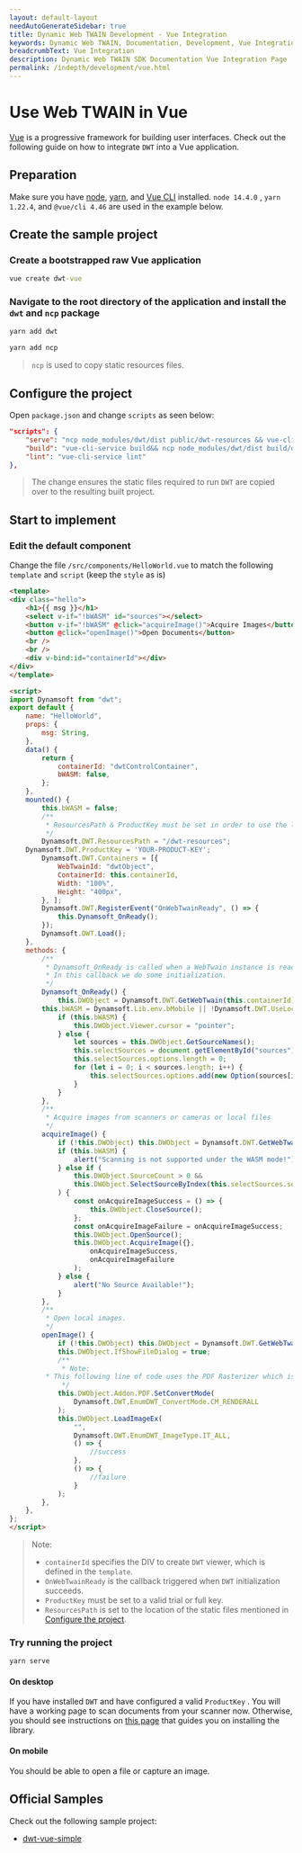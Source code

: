 ```yaml
---
layout: default-layout
needAutoGenerateSidebar: true
title: Dynamic Web TWAIN Development - Vue Integration
keywords: Dynamic Web TWAIN, Documentation, Development, Vue Integration
breadcrumbText: Vue Integration
description: Dynamic Web TWAIN SDK Documentation Vue Integration Page
permalink: /indepth/development/vue.html
---
```


# Use Web TWAIN in Vue

[Vue](https://vuejs.org/) is a progressive framework for building user interfaces. Check out the following guide on how to integrate `DWT` into a Vue application.

## Preparation

Make sure you have [node](https://nodejs.org/), [yarn](https://yarnpkg.com/cli/install), and [Vue CLI](https://cli.vuejs.org/) installed. `node 14.4.0` , `yarn 1.22.4`, and `@vue/cli 4.46` are used in the example below.

## Create the sample project

### Create a bootstrapped raw Vue application

``` cmd
vue create dwt-vue
```

### Navigate to the root directory of the application and install the `dwt` and `ncp` package

``` cmd
yarn add dwt
```

``` cmd
yarn add ncp
```

> `ncp` is used to copy static resources files.

## Configure the project

Open `package.json` and change `scripts` as seen below:

``` json
"scripts": {
    "serve": "ncp node_modules/dwt/dist public/dwt-resources && vue-cli-service serve",
    "build": "vue-cli-service build&& ncp node_modules/dwt/dist build/dwt-resources",
    "lint": "vue-cli-service lint"
},
```

> The change ensures the static files required to run `DWT` are copied over to the resulting built project.

## Start to implement

### Edit the default component

Change the file `/src/components/HelloWorld.vue` to match the following `template` and `script` (keep the `style` as is)

``` html
<template>
<div class="hello">
    <h1>{{ msg }}</h1>
    <select v-if="!bWASM" id="sources"></select>
    <button v-if="!bWASM" @click="acquireImage()">Acquire Images</button>
    <button @click="openImage()">Open Documents</button>
    <br />
    <br />
    <div v-bind:id="containerId"></div>
</div>
</template>

<script>
import Dynamsoft from "dwt";
export default {
    name: "HelloWorld",
    props: {
        msg: String,
    },
    data() {
        return {
            containerId: "dwtControlContainer",
            bWASM: false,
        };
    },
    mounted() {
        this.bWASM = false;
        /**
         * ResourcesPath & ProductKey must be set in order to use the library!
         */
        Dynamsoft.DWT.ResourcesPath = "/dwt-resources";
	Dynamsoft.DWT.ProductKey = 'YOUR-PRODUCT-KEY';
        Dynamsoft.DWT.Containers = [{
            WebTwainId: "dwtObject",
            ContainerId: this.containerId,
            Width: "100%",
            Height: "400px",
        }, ];
        Dynamsoft.DWT.RegisterEvent("OnWebTwainReady", () => {
            this.Dynamsoft_OnReady();
        });
        Dynamsoft.DWT.Load();
    },
    methods: {
        /**
         * Dynamsoft_OnReady is called when a WebTwain instance is ready to use.
         * In this callback we do some initialization.
         */
        Dynamsoft_OnReady() {
            this.DWObject = Dynamsoft.DWT.GetWebTwain(this.containerId);
	    this.bWASM = Dynamsoft.Lib.env.bMobile || !Dynamsoft.DWT.UseLocalService;
            if (this.bWASM) {
                this.DWObject.Viewer.cursor = "pointer";
            } else {
                let sources = this.DWObject.GetSourceNames();
                this.selectSources = document.getElementById("sources");
                this.selectSources.options.length = 0;
                for (let i = 0; i < sources.length; i++) {
                    this.selectSources.options.add(new Option(sources[i], i.toString()));
                }
            }
        },
        /**
         * Acquire images from scanners or cameras or local files
         */
        acquireImage() {
            if (!this.DWObject) this.DWObject = Dynamsoft.DWT.GetWebTwain();
            if (this.bWASM) {
                alert("Scanning is not supported under the WASM mode!");
            } else if (
                this.DWObject.SourceCount > 0 &&
                this.DWObject.SelectSourceByIndex(this.selectSources.selectedIndex)
            ) {
                const onAcquireImageSuccess = () => {
                    this.DWObject.CloseSource();
                };
                const onAcquireImageFailure = onAcquireImageSuccess;
                this.DWObject.OpenSource();
                this.DWObject.AcquireImage({},
                    onAcquireImageSuccess,
                    onAcquireImageFailure
                );
            } else {
                alert("No Source Available!");
            }
        },
        /**
         * Open local images.
         */
        openImage() {
            if (!this.DWObject) this.DWObject = Dynamsoft.DWT.GetWebTwain();
            this.DWObject.IfShowFileDialog = true;
            /**
             * Note:
	     * This following line of code uses the PDF Rasterizer which is an extra add-on that is licensed seperately
             */
            this.DWObject.Addon.PDF.SetConvertMode(
                Dynamsoft.DWT.EnumDWT_ConvertMode.CM_RENDERALL
            );
            this.DWObject.LoadImageEx(
                "",
                Dynamsoft.DWT.EnumDWT_ImageType.IT_ALL,
                () => {
                    //success
                },
                () => {
                    //failure
                }
            );
        },
    },
};
</script>
```

> Note:
> * `containerId` specifies the DIV to create `DWT` viewer, which is defined in the `template`.
> * `OnWebTwainReady` is the callback triggered when `DWT` initialization succeeds.
> * `ProductKey` must be set to a valid trial or full key.
> * `ResourcesPath` is set to the location of the static files mentioned in [Configure the project](#configure-the-project).

### Try running the project

``` cmd
yarn serve
```

#### On desktop

If you have installed `DWT` and have configured a valid `ProductKey` . You will have a working page to scan documents from your scanner now. Otherwise, you should see instructions on [this page]({{site.indepth}}features/initialize.html#installation-of-the-dynamsoft-service) that guides you on installing the library.

#### On mobile

You should be able to open a file or capture an image.

## Official Samples

Check out the following sample project:

* [dwt-vue-simple](https://github.com/dynamsoft-dwt/dwt-vue-simple)

<!--* [dwt-vue-advanced](https://github.com/dynamsoft-dwt/dwt-vue-advanced)-->
